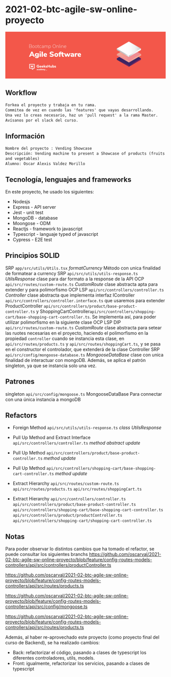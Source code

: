# 2021-02-btc-agile-sw-online-proyecto

<p align="center">
    <img src="https://github.com/GeeksHubsAcademy/2020-geekshubs-media/blob/master/image/githubagilesoftware.jpg" >	
</p>

## Workflow

```
Forkea el proyecto y trabaja en tu rama.
Commitea de vez en cuando las 'features' que vayas desarrollando.
Una vez lo creas necesario, haz un 'pull request' a la rama Master.
Avísanos por el slack del curso.
```

## Información

```
Nombre del proyecto : Vending Showcase
Descripción: Vending machine to present a Showcase of products (fruits and vegetables)
Alumno: Oscar Alexis Valdez Morillo
```

## Tecnología, lenguajes and frameworks

En este proyecto, he usado los siguientes:

- Nodesjs
- Express - API server
- Jest - unit test
- MongoDB - database
- Moongose - ODM
- Reactjs - framework to javascript
- Typescript - languaje typed of javascript
- Cypress - E2E test

## Principios SOLID

SRP `app/src/utils/Utils.tsx` _formatCurrency_ Método con unica finalidad de formatear a currency
SRP `api/src/utils/utils-response.ts` _UtilsResponse_ clase para dar formato a la response de la API
OCP `api/src/routes/custom-route.ts` _CustomRoute_ clase abstracta apta para extender y para polimorfismo
OCP LSP `api/src/controllers/controller.ts` _Controller_ clase abstracta que implementa interfaz IController `api/src/controllers/controller.interface.ts` que usaremos para extender ProductController `api/src/controllers/product/base-product-controller.ts` y ShoppingCartController`api/src/controllers/shopping-cart/base-shopping-cart-controller.ts`. Se implementa así, para poder utilizar polimorfismo en la siguiente clase
OCP LSP DIP `api/src/routes/custom-route.ts` _CustomRoute_ clase abstracta para setear las ruotes necesarias en el proyecto, haciendo el polimorfismo en la propiedad `controller` cuando se instancia esta clase, en `api/src/routes/products.ts` y `api/src/routes/shoppingCart.ts`, y se pasa en el constructor el controlador, que extenderá de la clase Controller
SRP `api/src/config/mongoose-database.ts` _MongooseDataBase_ clase con unica finalidad de interactuar con mongoDB. Además, se aplica el patrón singleton, ya que se instancia solo una vez.

## Patrones

singleton `api/src/config/mongoose.ts` MongooseDataBase Para connectar con una única instancia a mongoDB

## Refactors

- Foreign Method `api/src/utils/utils-response.ts` _class UtilsResponse_
- Pull Up Method and Extract Interface `api/src/controllers/controller.ts` _method abstract update_
- Pull Up Method `api/src/controllers/product/base-product-controller.ts` _method update_
- Pull Up Method `api/src/controllers/shopping-cart/base-shopping-cart-controller.ts` _method update_

- Extract Hierarchy `api/src/routes/custom-route.ts` `api/src/routes/products.ts` `api/src/routes/shoppingCart.ts`
- Extract Hierarchy `api/src/controllers/controller.ts` `api/src/controllers/product/base-product-controller.ts` `api/src/controllers/shopping-cart/base-shopping-cart-controller.ts` `api/src/controllers/product/productController.ts` `api/src/controllers/shopping-cart/shopping-cart-controller.ts`

## Notas

Para poder observar lo distintos cambios que ha tomado el refactor, se puede consultar los siguientes branchs
https://github.com/oscarval/2021-02-btc-agile-sw-online-proyecto/blob/feature/config-routes-models-controllers/api/src/controllers/productController.ts

https://github.com/oscarval/2021-02-btc-agile-sw-online-proyecto/blob/feature/config-routes-models-controllers/api/src/routes/products.ts

https://github.com/oscarval/2021-02-btc-agile-sw-online-proyecto/blob/feature/config-routes-models-controllers/api/src/config/mongoose.ts

https://github.com/oscarval/2021-02-btc-agile-sw-online-proyecto/blob/feature/config-routes-models-controllers/api/src/routes/products.ts

Además, al haber re-aprovechado este proyecto (como proyecto final del curso de Backend), se ha realizado cambios:

- Back: refactorizar el código, pasando a clases de typescript los diferentes controladores, utils, models.
- Front: igualmente, refactorizar los servicios, pasando a clases de typescript

